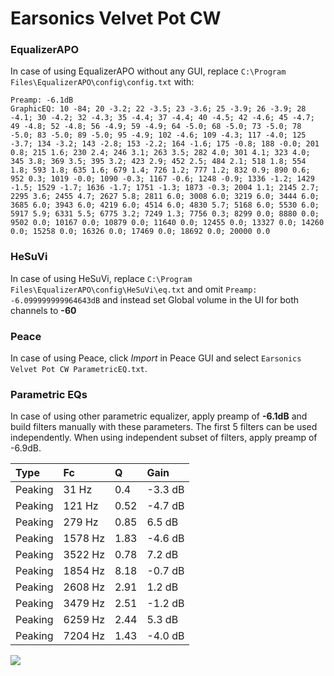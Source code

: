 # Earsonics Velvet Pot CW

### EqualizerAPO
In case of using EqualizerAPO without any GUI, replace `C:\Program Files\EqualizerAPO\config\config.txt`
with:
```
Preamp: -6.1dB
GraphicEQ: 10 -84; 20 -3.2; 22 -3.5; 23 -3.6; 25 -3.9; 26 -3.9; 28 -4.1; 30 -4.2; 32 -4.3; 35 -4.4; 37 -4.4; 40 -4.5; 42 -4.6; 45 -4.7; 49 -4.8; 52 -4.8; 56 -4.9; 59 -4.9; 64 -5.0; 68 -5.0; 73 -5.0; 78 -5.0; 83 -5.0; 89 -5.0; 95 -4.9; 102 -4.6; 109 -4.3; 117 -4.0; 125 -3.7; 134 -3.2; 143 -2.8; 153 -2.2; 164 -1.6; 175 -0.8; 188 -0.0; 201 0.8; 215 1.6; 230 2.4; 246 3.1; 263 3.5; 282 4.0; 301 4.1; 323 4.0; 345 3.8; 369 3.5; 395 3.2; 423 2.9; 452 2.5; 484 2.1; 518 1.8; 554 1.8; 593 1.8; 635 1.6; 679 1.4; 726 1.2; 777 1.2; 832 0.9; 890 0.6; 952 0.3; 1019 -0.0; 1090 -0.3; 1167 -0.6; 1248 -0.9; 1336 -1.2; 1429 -1.5; 1529 -1.7; 1636 -1.7; 1751 -1.3; 1873 -0.3; 2004 1.1; 2145 2.7; 2295 3.6; 2455 4.7; 2627 5.8; 2811 6.0; 3008 6.0; 3219 6.0; 3444 6.0; 3685 6.0; 3943 6.0; 4219 6.0; 4514 6.0; 4830 5.7; 5168 6.0; 5530 6.0; 5917 5.9; 6331 5.5; 6775 3.2; 7249 1.3; 7756 0.3; 8299 0.0; 8880 0.0; 9502 0.0; 10167 0.0; 10879 0.0; 11640 0.0; 12455 0.0; 13327 0.0; 14260 0.0; 15258 0.0; 16326 0.0; 17469 0.0; 18692 0.0; 20000 0.0
```

### HeSuVi
In case of using HeSuVi, replace `C:\Program Files\EqualizerAPO\config\HeSuVi\eq.txt` and omit `Preamp:
-6.099999999964643dB` and instead set Global volume in the UI for both channels to **-60**

### Peace
In case of using Peace, click *Import* in Peace GUI and select `Earsonics Velvet Pot CW ParametricEQ.txt`.

### Parametric EQs
In case of using other parametric equalizer, apply preamp of **-6.1dB** and build filters manually
with these parameters. The first 5 filters can be used independently.
When using independent subset of filters, apply preamp of -6.9dB.

| Type    | Fc      |    Q | Gain    |
|:--------|:--------|:-----|:--------|
| Peaking | 31 Hz   | 0.4  | -3.3 dB |
| Peaking | 121 Hz  | 0.52 | -4.7 dB |
| Peaking | 279 Hz  | 0.85 | 6.5 dB  |
| Peaking | 1578 Hz | 1.83 | -4.6 dB |
| Peaking | 3522 Hz | 0.78 | 7.2 dB  |
| Peaking | 1854 Hz | 8.18 | -0.7 dB |
| Peaking | 2608 Hz | 2.91 | 1.2 dB  |
| Peaking | 3479 Hz | 2.51 | -1.2 dB |
| Peaking | 6259 Hz | 2.44 | 5.3 dB  |
| Peaking | 7204 Hz | 1.43 | -4.0 dB |

![](https://raw.githubusercontent.com/jaakkopasanen/AutoEq/master/results/innerfidelity/sbaf-serious/Earsonics%20Velvet%20Pot%20CW/Earsonics%20Velvet%20Pot%20CW.png)